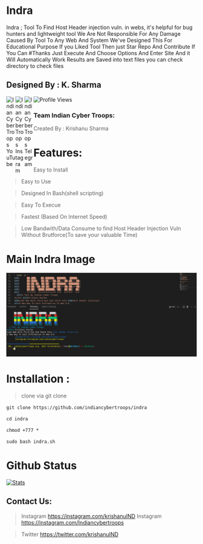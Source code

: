 # Indra
Indra ; Tool To Find Host Header injection vuln. in webs, it's helpful for bug hunters and lightweight tool 
We Are Not Responsible For Any Damage Caused By Tool To Any Web And System We've Designed This For Educational Purpose 
If you Liked Tool Then just Star Repo And Contribute If You Can #Thanks 
Just Execute And Choose Options And Enter Site And it Will Automatically Work Results are Saved into text files you can check directory to check files 
## Designed By : K. Sharma
<p>
 <a href="https://www.youtube.com/c/indiancybertroops">
    <img align="left" alt="Indian Cyber Troops YouTube" width="24px" src="https://cdn.jsdelivr.net/npm/simple-icons@3.2.0/icons/youtube.svg" />
  </a>
    <a href="https://instagram.com/indiancybertroops">
    <img align="left" alt="Indian Cyber Troops Instagram" width="24px" src="https://cdn.jsdelivr.net/npm/simple-icons@3.2.0/icons/instagram.svg" />
  </a>
     <a href="https://t.me/indiancybertroops">
    <img align="left" alt="Indian Cyber Troops Telegram" width="24px" src="https://cdn.jsdelivr.net/npm/simple-icons@3.2.0/icons/telegram.svg" />
  </a>

</p>
   
   ![Profile Views](https://hits.seeyoufarm.com/api/count/incr/badge.svg?url=https://github.com/indiancybertroopsy/&title=Profile%20Views)
### Team Indian Cyber Troops:
>Created By : Krishanu Sharma 

# Features:
>Easy to Install

>Easy to Use

>Designed In Bash(shell scripting)

>Easy To Execue

>Fastest (Based On Internet Speed)

>Low Bandwith/Data Consume
>to find Host Header Injection Vuln
>Without Brutforce(To save your valuable Time) 
# Main Indra Image
![](Screenshot_20220110_012733.png)
# Installation :
> clone via git clone

```
git clone https://github.com/indiancybertroops/indra
```
```
cd indra
```
```
chmod +777 *
```
```
sudo bash indra.sh
```



# Github Status
[![Stats](https://github-stats-alpha.vercel.app/api/?username=indiancybertroops&cc=fff&tc=DF7431&ic=DF7431 "Stats")](https://github.com/indiancybertroops "Stats")<br>

## Contact Us: 


>Instagram
https://instagram.com/krishanuIND
>Instagram
https://instagram.com/Indiancybertroops


>Twitter
https://twitter.com/krishanuIND
